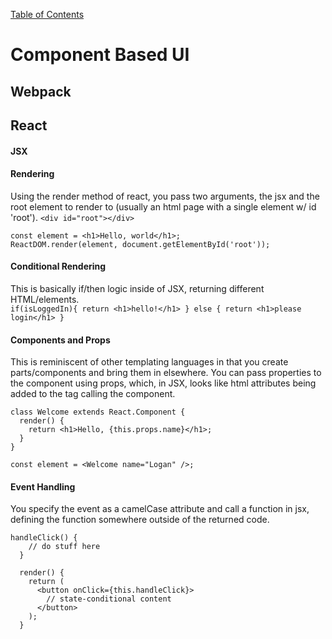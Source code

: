 [Table of Contents](https://github.com/logantscott/june2020_reading)

# Component Based UI  


## Webpack  



## React  

#### JSX  


#### Rendering  
Using the render method of react, you pass two arguments, the jsx and the root element to render to (usually an html page with a single element w/ id 'root').
```<div id="root"></div>```
```
const element = <h1>Hello, world</h1>;
ReactDOM.render(element, document.getElementById('root'));
```

#### Conditional Rendering  
This is basically if/then logic inside of JSX, returning different HTML/elements.  
```if(isLoggedIn){ return <h1>hello!</h1> } else { return <h1>please login</h1> }```

#### Components and Props  
This is reminiscent of other templating languages in that you create parts/components and bring them in elsewhere. You can pass properties to the component using props, which, in JSX, looks like html attributes being added to the tag calling the component.  
```
class Welcome extends React.Component {
  render() {
    return <h1>Hello, {this.props.name}</h1>;
  }
}
```

```const element = <Welcome name="Logan" />;```

#### Event Handling  
You specify the event as a camelCase attribute and call a function in jsx, defining the function somewhere outside of the returned code.
```
handleClick() {
    // do stuff here
  }

  render() {
    return (
      <button onClick={this.handleClick}>
        // state-conditional content
      </button>
    );
  }
```
